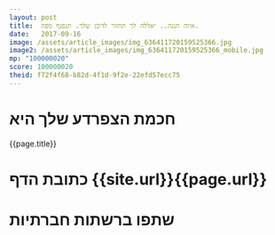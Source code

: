 ```yaml
---
layout: post
title:  איזה חננה.. יאללה לך תחזור לדוכן שלך. תנפנף מפה.
date:   2017-09-16
image: /assets/article_images/img_636411720159525366.jpg
image2: /assets/article_images/img_636411720159525366_mobile.jpg
mp: "100000020"
score: 100000020
theid: f72f4f68-b82d-4f1d-9f2e-22efd57ecc75
---
```

# חכמת הצפרדע שלך היא
{{page.title}}

# כתובת הדף {{site.url}}{{page.url}}
# שתפו ברשתות חברתיות